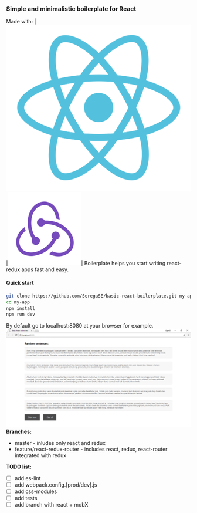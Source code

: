 ### Simple and minimalistic boilerplate for React
Made with:
|![alt text](https://github.com/SeregaSE/basic-react-boilerplate/blob/master/docs/img/react.svg "React logo")|![alt text](https://github.com/SeregaSE/basic-react-boilerplate/blob/master/docs/img/redux.svg "Redux logo")|
Boilerplate helps you start writing react-redux apps fast and easy.

#### Quick start
```sh
git clone https://github.com/SeregaSE/basic-react-boilerplate.git my-app
cd my-app
npm install
npm run dev
```
By default go to localhost:8080 at your browser for example.
![alt text](https://github.com/SeregaSE/basic-react-boilerplate/blob/master/docs/img/example.png "Example app screenshot")
**Branches:**
* master - inludes only react and redux
* feature/react-redux-router - includes react, redux, react-router integrated with redux

**TODO list:**
- [ ] add es-lint
- [ ] add webpack.config.[prod/dev].js
- [ ] add css-modules
- [ ] add tests
- [ ] add branch with react + mobX
